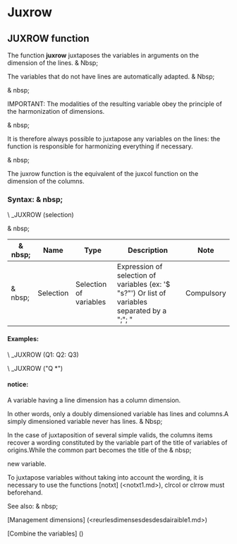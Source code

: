 # Juxrow

## JUXROW function

The function **juxrow** juxtaposes the variables in arguments on the dimension of the lines. & Nbsp;

The variables that do not have lines are automatically adapted. & Nbsp;

& nbsp;

IMPORTANT: The modalities of the resulting variable obey the principle of the harmonization of dimensions.

& nbsp;

It is therefore always possible to juxtapose any variables on the lines: the function is responsible for harmonizing everything if necessary.

& nbsp;

The juxrow function is the equivalent of the juxcol function on the dimension of the columns.

### Syntax: & nbsp;

\ _JUXROW (selection)

& nbsp;

|& nbsp;|**Name** |**Type** |**Description** |**Note** |
|--- |--- |--- |--- |--- |
|& nbsp;|Selection |Selection of variables |Expression of selection of variables (ex: '$ "s?"') Or list of variables separated by a ";"; "|Compulsory |


#### Examples:

\ _JUXROW (Q1: Q2: Q3)

\ _JUXROW ("Q \*")

#### notice:

A variable having a line dimension has a column dimension.

In other words, only a doubly dimensioned variable has lines and columns.A simply dimensioned variable never has lines. & Nbsp;

In the case of juxtaposition of several simple valids, the columns items recover a wording constituted by the variable part of the title of variables of origins.While the common part becomes the title of the & nbsp;

new variable.

To juxtapose variables without taking into account the wording, it is necessary to use the functions [notxt] (<notxt1.md>), clrcol or clrrow must beforehand.

See also: & nbsp;

[Management dimensions] (<reurlesdimensesdesdesdairaible1.md>)

[Combine the variables] (<combine thevariables1.md>)
